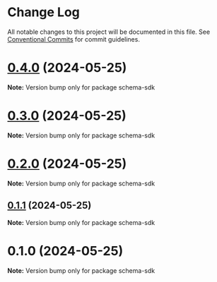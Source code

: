 # Change Log

All notable changes to this project will be documented in this file.
See [Conventional Commits](https://conventionalcommits.org) for commit guidelines.

# [0.4.0](https://github.com/cosmology-tech/schema-typescript/compare/schema-sdk@0.3.0...schema-sdk@0.4.0) (2024-05-25)

**Note:** Version bump only for package schema-sdk





# [0.3.0](https://github.com/cosmology-tech/schema-typescript/compare/schema-sdk@0.2.0...schema-sdk@0.3.0) (2024-05-25)

**Note:** Version bump only for package schema-sdk





# [0.2.0](https://github.com/cosmology-tech/schema-typescript/compare/schema-sdk@0.1.1...schema-sdk@0.2.0) (2024-05-25)

**Note:** Version bump only for package schema-sdk





## [0.1.1](https://github.com/cosmology-tech/schema-typescript/compare/schema-sdk@0.1.0...schema-sdk@0.1.1) (2024-05-25)

**Note:** Version bump only for package schema-sdk





# 0.1.0 (2024-05-25)

**Note:** Version bump only for package schema-sdk
